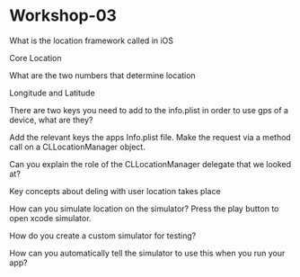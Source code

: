 # Workshop-03
What is the location framework called in iOS

Core Location

What are the two numbers that determine location

Longitude and Latitude

There are two keys you need to add to the info.plist in order to use gps of a device, what are they?

Add the relevant keys the apps Info.plist file.
Make the request via a method call on a CLLocationManager object.

Can you explain the role of the CLLocationManager delegate that we looked at?

Key concepts about deling with user location takes place

How can you simulate location on the simulator?
Press the play button to open xcode simulator.

How do you create a custom simulator for testing?


How can you automatically tell the simulator to use this when you run your app?

